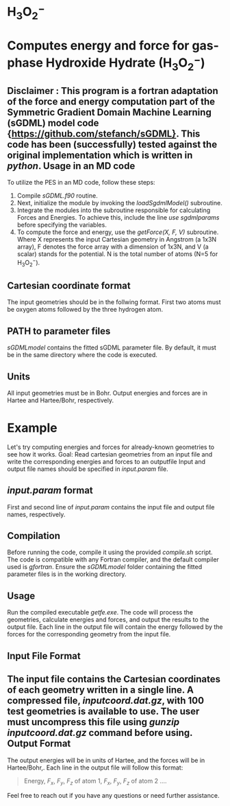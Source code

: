# H${_3}$O$_2^-$
Computes energy and force for gas-phase Hydroxide Hydrate (H${_3}$O$_2^-$)
==========================================================================
Disclaimer : This program is a fortran adaptation of the force and energy computation part of the 
Symmetric Gradient Domain Machine Learning (sGDML) model code {https://github.com/stefanch/sGDML}. 
This code has been (successfully) tested against the original implementation which is written in *python*. 
Usage in an MD code
-------------------
To utilize the PES in an MD code, follow these steps:
  1. Compile *sGDML.f90* routine.
  2.  Next, initialize the module by invoking the *loadSgdmlModel()* subroutine.
  3. Integrate the modules into the subroutine responsible for calculating Forces and Energies. To achieve this, include the line *use sgdmlparams* before specifying the variables.
  4. To compute the force and energy, use the *getForce(X, F, V)* subroutine. Where X represents the input Cartesian geometry in Angstrom (a 1x3N array), F denotes the force array with a dimension of 1x3N, and V (a scalar) stands for the potential. N is the total number of atoms (N=5 for H${_3}$O$_2^-$).

Cartesian coordinate format
---------------------------
The input geometries should be in the follwing format. First two atoms must be oxygen atoms followed by the three hydrogen atom. 

PATH to parameter files
-----------------------
*sGDMLmodel* contains the fitted sGDML parameter file. By default, it must be in the same directory where the 
code is executed. 

Units
-----
All input geometries must be in Bohr. Output energies and forces are in Hartee and Hartee/Bohr, respectively.

Example
=======
Let's try computing energies and forces for already-known geometries to see how it works.
Goal: Read cartesian geometries from an input file and write the corresponding energies and forces to an outputfile 
Input and output file names should be specified in *input.param* file. 

*input.param* format
--------------------
First and second line of *input.param* contains the input file and output file names, respectively.

Compilation
-----------
Before running the code, compile it using the provided *compile.sh* script. The code is compatible with any Fortran compiler, and the default compiler used is *gfortran*. Ensure the *sGDMLmodel* folder containing the fitted parameter files is in the working directory.

Usage
-----
Run the compiled executable *getfe.exe*. The code will process the geometries, calculate energies and forces, and output the results to the output file. Each line in the output file will contain the energy followed by the forces for the corresponding geometry from the input file.

Input File Format
-----------------
The input file contains the Cartesian coordinates of each geometry written in a single line. 
A compressed file, *inputcoord.dat.gz*, with 100 test geometries is available to use. The user 
must uncompress this file using *gunzip inputcoord.dat.gz* command before using. 
Output Format
-------------
The output energies will be in units of Hartee, and the forces will be in Hartee/Bohr,. Each line in the output file will follow this format:
> Energy, $F_x$, $F_y$, $F_z$ of atom 1, $F_x$, $F_y$, $F_z$ of atom 2 ....

Feel free to reach out if you have any questions or need further assistance.
